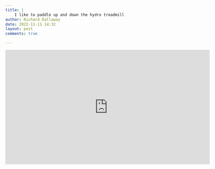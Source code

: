 ```yaml
---
title: |
    I like to paddle up and down the hydro treadmill
author: Richard Dallaway
date: 2022-11-11 14:32
layout: post
comments: true

---
```


<iframe src="https://player.vimeo.com/video/769900782?h=2a3821a879" width="640" height="360" frameborder="0" allow="autoplay; fullscreen; picture-in-picture" allowfullscreen></iframe>


